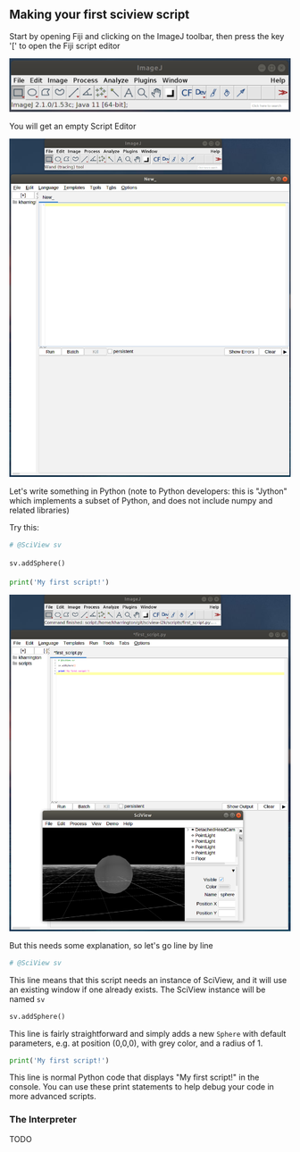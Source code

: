 ## Making your first sciview script

Start by opening Fiji and clicking on the ImageJ toolbar, then press the key '[' to open the Fiji script editor

![](../.gitbook/assets/scripting/first-script/imagej-toolbar.png)

You will get an empty Script Editor

![](../.gitbook/assets/scripting/first-script/script-editor.png)

Let's write something in Python (note to Python developers: this is "Jython" which implements a subset of Python, and does not include numpy and related libraries)

Try this:

```python
# @SciView sv

sv.addSphere()

print('My first script!')
```

![](../.gitbook/assets/scripting/first-script/script-add-sphere.png)

But this needs some explanation, so let's go line by line

```python
# @SciView sv
```

This line means that this script needs an instance of SciView, and it will use an existing window if one already exists. The SciView instance will be named `sv`

```python
sv.addSphere()
```

This line is fairly straightforward and simply adds a new `Sphere` with default parameters, e.g. at position (0,0,0), with grey color, and a radius of 1.

```python
print('My first script!')
```

This line is normal Python code that displays "My first script!" in the console. You can use these print statements to help debug your code in more advanced scripts.

### The Interpreter

TODO
